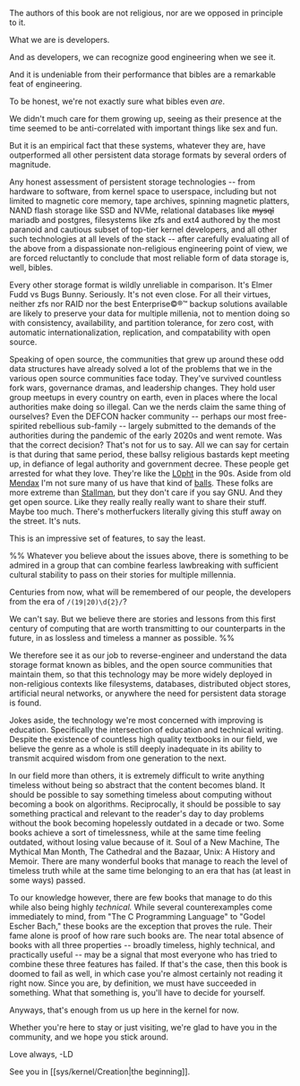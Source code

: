 The authors of this book are not religious, nor are we opposed in principle to it.

What we are is developers.

And as developers, we can recognize good engineering when we see it.

And it is undeniable from their performance that bibles are a remarkable feat of engineering.

To be honest, we're not exactly sure what bibles even _are_.

We didn't much care for them growing up, seeing as their presence at the time seemed to be anti-correlated with important things like sex and fun.

But it is an empirical fact that these systems, whatever they are, have outperformed all other persistent data storage formats by several orders of magnitude.

Any honest assessment of persistent storage technologies -- from hardware to software, from kernel space to userspace, including but not limited to magnetic core memory, tape archives, spinning magnetic platters, NAND flash storage like SSD and NVMe, relational databases like ~~mysql~~ mariadb and postgres, filesystems like zfs and ext4 authored by the most paranoid and cautious subset of top-tier kernel developers, and all other such technologies at all levels of the stack -- after carefully evaluating all of the above from a dispassionate non-religious engineering point of view, we are forced reluctantly to conclude that most reliable form of data storage is, well, bibles.

Every other storage format is wildly unreliable in comparison. It's Elmer Fudd vs Bugs Bunny. Seriously. It's not even close. For all their virtues, neither zfs nor RAID nor the best Enterprise©®™ backup solutions available are likely to preserve your data for multiple millenia, not to mention doing so with consistency, availability, and partition tolerance, for zero cost, with automatic internationalization, replication, and compatability with open source.

Speaking of open source, the communities that grew up around these odd data structures have already solved a lot of the problems that we in the various open source communities face today. They've survived countless fork wars, governance dramas, and leadership changes. They hold user group meetups in every country on earth, even in places where the local authorities make doing so illegal. Can we the nerds claim the same thing of ourselves? Even the DEFCON hacker community -- perhaps our most free-spirited rebellious sub-family -- largely submitted to the demands of the authorities during the pandemic of the early 2020s and went remote. Was that the correct decision? That's not for us to say. All we can say for certain is that during that same period, these ballsy religious bastards kept meeting up, in defiance of legal authority and government decree. These people get arrested for what they love. They're like the [L0pht](https://en.wikipedia.org/wiki/L0pht) in the 90s. Aside from old [Mendax](https://time.com/archive/6950549/wikileaks-founder-julian-assange/) I'm not sure many of us have that kind of [balls](https://www.urbandictionary.com/define.php?term=Balls). These folks are more extreme than [Stallman](https://rms.sexy/), but they don't care if you say GNU. And they get open source. Like they really really really want to share their stuff. Maybe too much. There's motherfuckers literally giving this stuff away on the street. It's nuts.

This is an impressive set of features, to say the least.

%%
Whatever you believe about the issues above, there is something to be admired in a group that can combine fearless lawbreaking with sufficient cultural stability to pass on their stories for multiple millennia.

Centuries from now, what will be remembered of our people, the developers from the era of `/(19|20)\d{2}/`?

We can't say. But we believe there are stories and lessons from this first century of computing that are worth transmitting to our counterparts in the future, in as lossless and timeless a manner as possible.
%%

We therefore see it as our job to reverse-engineer and understand the data storage format known as bibles, and the open source communities that maintain them, so that this technology may be more widely deployed in non-religious contexts like filesystems, databases, distributed object stores, artificial neural networks, or anywhere the need for persistent data storage is found.

Jokes aside, the technology we're most concerned with improving is education. Specifically the intersection of education and technical writing. Despite the existence of countless high quality textbooks in our field, we believe the genre as a whole is still deeply inadequate in its ability to transmit acquired wisdom from one generation to the next.

In our field more than others, it is extremely difficult to write anything timeless without being so abstract that the content becomes bland. It should be possible to say something timeless about computing without becoming a book on algorithms. Reciprocally, it should be possible to say something practical and relevant to the reader's day to day problems without the book becoming hopelessly outdated in a decade or two. Some books achieve a sort of timelessness, while at the same time feeling outdated, without losing value because of it. Soul of a New Machine, The Mythical Man Month, The Cathedral and the Bazaar, Unix: A History and Memoir. There are many wonderful books that manage to reach the level of timeless truth while at the same time belonging to an era that has (at least in some ways) passed.

To our knowledge however, there are few books that manage to do this while also being highly _technical._ While several counterexamples come immediately to mind, from "The C Programming Language" to "Godel Escher Bach," these books are the exception that proves the rule. Their fame alone is proof of how rare such books are. The near total absence of books with all three properties -- broadly timeless, highly technical, and practically useful -- may be a signal that most everyone who has tried to combine these three features has failed. If that's the case, then this book is doomed to fail as well, in which case you're almost certainly not reading it right now. Since you are, by definition, we must have succeeded in something. What that something is, you'll have to decide for yourself.

Anyways, that's enough from us up here in the kernel for now.

Whether you're here to stay or just visiting, we're glad to have you in the community, and we hope you stick around.

Love always,
-LD

See you in [[sys/kernel/Creation|the beginning]].